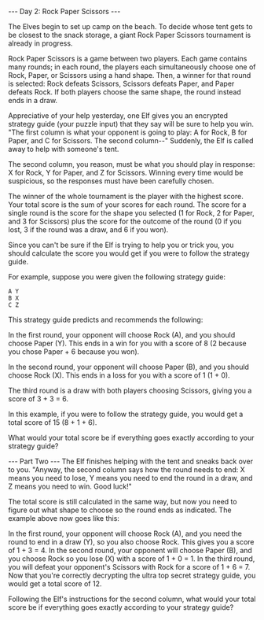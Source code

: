 --- Day 2: Rock Paper Scissors ---

The Elves begin to set up camp on the beach. To decide whose tent 
gets to be closest to the snack storage, a giant Rock Paper Scissors 
tournament is already in progress.

Rock Paper Scissors is a game between two players. Each game contains 
many rounds; in each round, the players each simultaneously choose 
one of Rock, Paper, or Scissors using a hand shape. Then, a winner 
for that round is selected: Rock defeats Scissors, Scissors defeats 
Paper, and Paper defeats Rock. If both players choose the same shape, 
the round instead ends in a draw.

Appreciative of your help yesterday, one Elf gives you an encrypted 
strategy guide (your puzzle input) that they say will be sure to 
help you win. "The first column is what your opponent is going to 
play: A for Rock, B for Paper, and C for Scissors. The second 
column--" Suddenly, the Elf is called away to help with someone's 
tent.

The second column, you reason, must be what you should play in response: 
X for Rock, Y for Paper, and Z for Scissors. Winning every time would 
be suspicious, so the responses must have been carefully chosen.

The winner of the whole tournament is the player with the highest score. 
Your total score is the sum of your scores for each round. The score for 
a single round is the score for the shape you selected (1 for Rock, 2 
for Paper, and 3 for Scissors) plus the score for the outcome of the 
round (0 if you lost, 3 if the round was a draw, and 6 if you won).

Since you can't be sure if the Elf is trying to help you or trick you, 
you should calculate the score you would get if you were to follow the 
strategy guide.

For example, suppose you were given the following strategy guide:
```
A Y
B X
C Z
```

This strategy guide predicts and recommends the following:

In the first round, your opponent will choose Rock (A), and you 
should choose Paper (Y). This ends in a win for you with a score 
of 8 (2 because you chose Paper + 6 because you won).

In the second round, your opponent will choose Paper (B), and 
you should choose Rock (X). This ends in a loss for you with a 
score of 1 (1 + 0).

The third round is a draw with both players choosing Scissors, 
giving you a score of 3 + 3 = 6.

In this example, if you were to follow the strategy guide, you 
would get a total score of 15 (8 + 1 + 6).

What would your total score be if everything goes exactly according to your strategy guide?

--- Part Two ---
The Elf finishes helping with the tent and sneaks back over to you. "Anyway, the second column says how the round needs to end: X means you need to lose, Y means you need to end the round in a draw, and Z means you need to win. Good luck!"

The total score is still calculated in the same way, but now you need to figure out what shape to choose so the round ends as indicated. The example above now goes like this:

In the first round, your opponent will choose Rock (A), and you need the round to end in a draw (Y), so you also choose Rock. This gives you a score of 1 + 3 = 4.
In the second round, your opponent will choose Paper (B), and you choose Rock so you lose (X) with a score of 1 + 0 = 1.
In the third round, you will defeat your opponent's Scissors with Rock for a score of 1 + 6 = 7.
Now that you're correctly decrypting the ultra top secret strategy guide, you would get a total score of 12.

Following the Elf's instructions for the second column, what would your total score be if everything goes exactly according to your strategy guide?